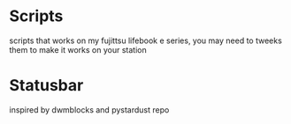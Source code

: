 # Scripts
scripts that works on my fujittsu lifebook e series, you may need to tweeks them to make it works on your station

# Statusbar
inspired by dwmblocks and pystardust repo

